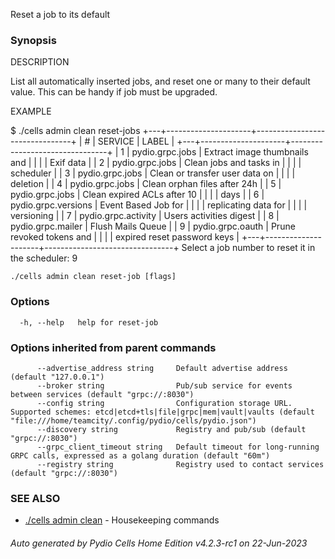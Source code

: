Reset a job to its default

### Synopsis


DESCRIPTION
  
  List all automatically inserted jobs, and reset one or many to their default value. 
  This can be handy if job must be upgraded.

EXAMPLE

  $ ./cells admin clean reset-jobs
	+---+---------------------+--------------------------------+
	| # |       SERVICE       |             LABEL              |
	+---+---------------------+--------------------------------+
	| 1 | pydio.grpc.jobs     | Extract image thumbnails and   |
	|    |                     | Exif data                      |
	| 2 | pydio.grpc.jobs     | Clean jobs and tasks in        |
	|    |                     | scheduler                      |
	| 3 | pydio.grpc.jobs     | Clean or transfer user data on |
	|    |                     | deletion                       |
	| 4 | pydio.grpc.jobs     | Clean orphan files after 24h   |
	| 5 | pydio.grpc.jobs     | Clean expired ACLs after 10    |
	|    |                     | days                           |
	| 6 | pydio.grpc.versions | Event Based Job for            |
	|    |                     | replicating data for           |
	|    |                     | versioning                     |
	| 7 | pydio.grpc.activity | Users activities digest        |
	| 8 | pydio.grpc.mailer   | Flush Mails Queue              |
	| 9 | pydio.grpc.oauth    | Prune revoked tokens and       |
	|    |                     | expired reset password keys    |
	+---+---------------------+--------------------------------+
	Select a job number to reset it in the scheduler: 9

 

```
./cells admin clean reset-job [flags]
```

### Options

```
  -h, --help   help for reset-job
```

### Options inherited from parent commands

```
      --advertise_address string     Default advertise address (default "127.0.0.1")
      --broker string                Pub/sub service for events between services (default "grpc://:8030")
      --config string                Configuration storage URL. Supported schemes: etcd|etcd+tls|file|grpc|mem|vault|vaults (default "file:///home/teamcity/.config/pydio/cells/pydio.json")
      --discovery string             Registry and pub/sub (default "grpc://:8030")
      --grpc_client_timeout string   Default timeout for long-running GRPC calls, expressed as a golang duration (default "60m")
      --registry string              Registry used to contact services (default "grpc://:8030")
```

### SEE ALSO

* [./cells admin clean](./cells-admin-clean)	 - Housekeeping commands

###### Auto generated by Pydio Cells Home Edition v4.2.3-rc1 on 22-Jun-2023
